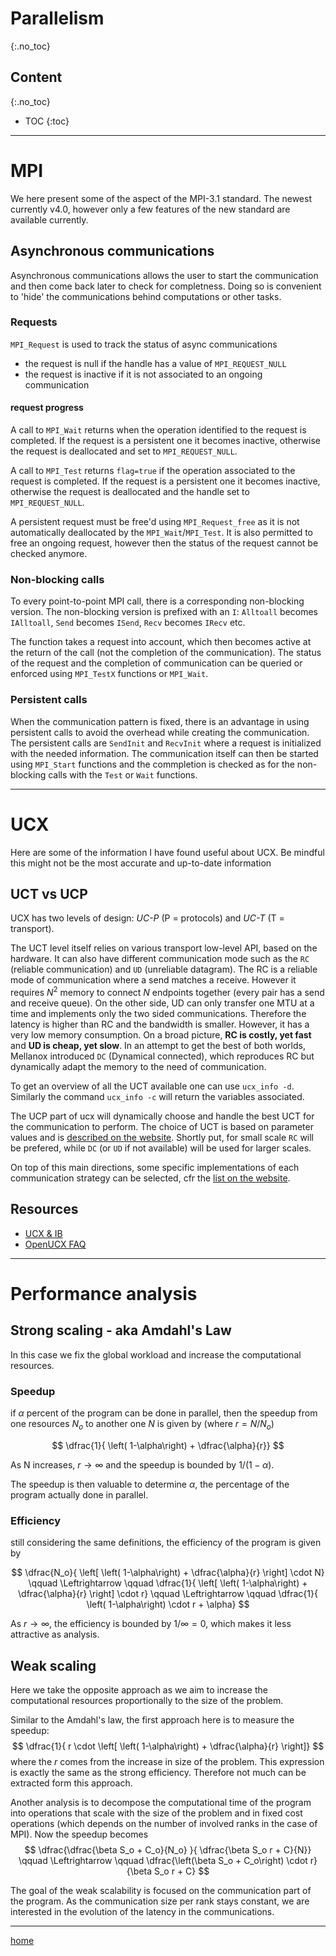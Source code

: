 # Parallelism
{:.no_toc}

## Content
{:.no_toc}

* TOC
{:toc}



--------------------------------------------------------------------------------

# MPI

We here present some of the aspect of the MPI-3.1 standard.
The newest currently v4.0, however only a few features of the new standard are available currently.

## Asynchronous communications

Asynchronous communications allows the user to start the communication and then come back later to check for completness.
Doing so is convenient to 'hide' the communications behind computations or other tasks.

### Requests

`MPI_Request` is used to track the status of async communications
- the request is null if the handle has a value of `MPI_REQUEST_NULL`
- the request is inactive if it is not associated to an ongoing communication

#### request progress

A call to `MPI_Wait` returns when the operation identified to the request is completed.
If the request is a persistent one it becomes inactive, otherwise the request is deallocated and set to `MPI_REQUEST_NULL`.

A call to `MPI_Test` returns `flag=true` if the operation associated to the request is completed.
If the request is a persistent one it becomes inactive, otherwise the request is deallocated and the handle set to `MPI_REQUEST_NULL`.

A persistent request must be free'd using `MPI_Request_free` as it is not automatically deallocated by the `MPI_Wait`/`MPI_Test`.
It is also permitted to free an ongoing request, however then the status of the request cannot be checked anymore.

### Non-blocking calls

To every point-to-point MPI call, there is a corresponding non-blocking version.
The non-blocking version is prefixed with an `I`: `Alltoall` becomes `IAlltoall`, `Send` becomes `ISend`, `Recv` becomes `IRecv` etc.

The function takes a request into account, which then becomes active at the return of the call (not the completion of the communication).
The status of the request and the completion of communication can be queried or enforced using `MPI_TestX` functions or `MPI_Wait`.

### Persistent calls

When the communication pattern is fixed, there is an advantage in using persistent calls to avoid the overhead while creating the communication.
The persistent calls are `SendInit` and `RecvInit` where a request is initialized with the needed information.
The communication itself can then be started using `MPI_Start` functions and the commpletion is checked as for the non-blocking calls with the `Test` or `Wait` functions.



--------------------------------------------------------------------------------

# UCX

Here are some of the information I have found useful about UCX.
Be mindful this might not be the most accurate and up-to-date information

## UCT vs UCP

UCX has two levels of design: _UC-P_ (P = protocols) and _UC-T_ (T = transport).


The UCT level itself relies on various transport low-level API, based on the hardware.
It can also have different communication mode such as the `RC` (reliable communication) and `UD` (unreliable datagram).
The RC is a reliable mode of communication where a send matches a receive.
However it requires $N^2$ memory to connect $N$ endpoints together (every pair has a send and receive queue).
On the other side, UD can only transfer one MTU at a time and implements only the two sided communications.
Therefore the latency is higher than RC and the bandwidth is smaller. However, it has a very low memory consumption.
On a broad picture, **RC is costly, yet fast** and **UD is cheap, yet slow**.
In an attempt to get the best of both worlds, Mellanox introduced `DC` (Dynamical connected), which reproduces RC but dynamically adapt the memory to the need of communication.

To get an overview of all the UCT available one can use `ucx_info -d`. 
Similarly the command `ucx_info -c` will return the variables associated.

The UCP part of ucx will dynamically choose and handle the best UCT for the communication to perform.
The choice of UCT is based on parameter values and is [described on the website](https://openucx.readthedocs.io/en/master/faq.html#which-transports-does-ucx-use).
Shortly put, for small scale `RC` will be prefered, while `DC` (or `UD` if not available) will be used for larger scales.

On top of this main directions, some specific implementations of each communication strategy can be selected, cfr the [list on the website](https://openucx.readthedocs.io/en/master/faq.html#list-of-main-transports-and-aliases).



## Resources
- [UCX & IB](https://pavanbalaji.github.io/pubs/2017/ccgrid/ccgrid17.ucx-analysis.pdf)
- [OpenUCX FAQ](https://openucx.org/documentation/)


--------------------------------------------------------------------------------

# Performance analysis

## Strong scaling - aka Amdahl's Law

In this case we fix the global workload and increase the computational resources.

### Speedup
if $\alpha$ percent of the program can be done in parallel, then the speedup from one resources $N_o$ to another one $N$ is given by (where $r = N/N_o$)

$$
\dfrac{1}{ \left( 1-\alpha\right) + \dfrac{\alpha}{r}}
$$

As N increases, $r \rightarrow \infty$ and the speedup is bounded by $1/\left(1-\alpha\right)$.

The speedup is then valuable to determine $\alpha$, the percentage of the program actually done in parallel.

### Efficiency
still considering the same definitions, the efficiency of the program is given by 

$$
\dfrac{N_o}{ \left[ \left( 1-\alpha\right) + \dfrac{\alpha}{r} \right] \cdot N}
\qquad \Leftrightarrow \qquad
\dfrac{1}{ \left[ \left( 1-\alpha\right) + \dfrac{\alpha}{r} \right] \cdot r}
\qquad \Leftrightarrow \qquad
\dfrac{1}{ \left( 1-\alpha\right) \cdot r + \alpha}
$$

As $r \rightarrow \infty$, the efficiency is bounded by $1/\infty = 0$, which makes it less attractive as analysis.

<!-- 
Although the bound is not very interesting the inverse efficiency is interesting to when $r$ is still moderate.
The inverse efficiency is also obtained as
$$
r - \left(r-1 \right) \cdot \alpha
$$ -->


## Weak scaling

Here we take the opposite approach as we aim to increase the computational resources proportionally to the size of the problem.

Similar to the Amdahl's law, the first approach here is to measure the speedup:
$$
\dfrac{1}{ r \cdot \left[ \left( 1-\alpha\right) + \dfrac{\alpha}{r} \right]}
$$
where the $r$ comes from the increase in size of the problem. This expression is exactly the same as the strong efficiency. Therefore not much can be extracted form this approach.


Another analysis is to decompose the computational time of the program into operations that scale with the size of the problem and in fixed cost operations (which depends on the number of involved ranks in the case of MPI).
Now the speedup becomes
$$
\dfrac{\dfrac{\beta S_o + C_o}{N_o} }{ \dfrac{\beta S_o r + C}{N}}
\qquad \Leftrightarrow \qquad
\dfrac{\left(\beta S_o  + C_o\right) \cdot r}{\beta S_o r + C}
$$

The goal of the weak scalability is focused on the communication part of the program.
As the communication size per rank stays constant, we are interested in the evolution of the latency in the communications.





--------------------------------------------------------------------------------
[home](../index.md)